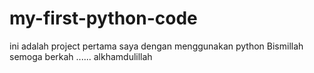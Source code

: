 # my-first-python-code
ini adalah project pertama saya dengan menggunakan python
Bismillah semoga berkah ...... alkhamdulillah
